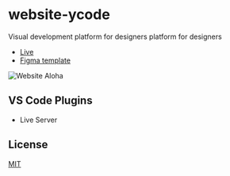 # website-ycode
Visual development platform for designers platform for designers

- [Live](https://dddoog9.github.io/website-ycode/)
- [Figma template](https://www.figma.com/file/STw0jYVgfo7zgnWQXAmS0G/Untitled?type=design&t=06VH1YbFIhz4qjUv-6)

![Website Aloha](https://github.com/dddoog9/website-ycode/raw/main/cover.jpg)

## VS Code Plugins

- Live Server

## License

[MIT](LICENSE.md)
